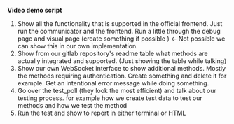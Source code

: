**Video demo script**
1. Show all the functionality that is supported in the official frontend. Just run the communicator and the frontend.
Run a little through the debug page and visual page (create something if possible ) <- Not possible we can show this in our own implementation.
2. Show from our gitlab repository's readme table what methods are actually integrated and supported. (Just showing the table while talking)
3. Show our own WebSocket interface to show additional methods. Mostly the methods requiring authentication. Create something
and delete it for example. Get an intentional error message while doing something.
4. Go over the test_poll (they look the most efficient) and talk about our testing process.
 for example how we create test data to test our methods and how we test the method
5. Run the test and show to report in either terminal or HTML
